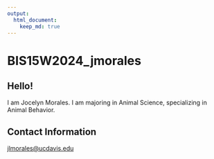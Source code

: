 ```yaml
---
output: 
  html_document: 
    keep_md: true
---
```


# BIS15W2024_jmorales

## Hello!

I am Jocelyn Morales. I am majoring in Animal Science, specializing in Animal Behavior.

## Contact Information

[jlmorales\@ucdavis.edu](mailto:jlmorales@ucdavis.edu)
